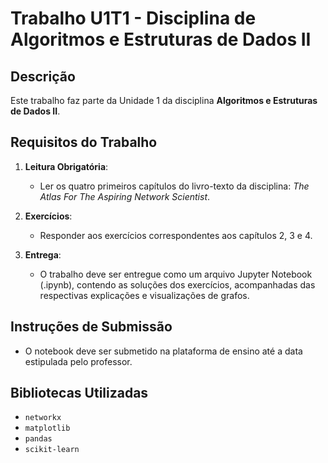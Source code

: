 # Trabalho U1T1 - Disciplina de Algoritmos e Estruturas de Dados II

## Descrição

Este trabalho faz parte da Unidade 1 da disciplina **Algoritmos e Estruturas de Dados II**. 

## Requisitos do Trabalho

1. **Leitura Obrigatória**:
   - Ler os quatro primeiros capítulos do livro-texto da disciplina: *The Atlas For The Aspiring Network Scientist*.

2. **Exercícios**:
   - Responder aos exercícios correspondentes aos capítulos 2, 3 e 4.
   

3. **Entrega**:
   - O trabalho deve ser entregue como um arquivo Jupyter Notebook (.ipynb), contendo as soluções dos exercícios, acompanhadas das respectivas explicações e visualizações de grafos.
   
## Instruções de Submissão

- O notebook deve ser submetido na plataforma de ensino até a data estipulada pelo professor.

## Bibliotecas Utilizadas

- `networkx`
- `matplotlib`
- `pandas`
- `scikit-learn`


